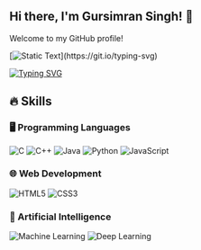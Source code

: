 ## Hi there, I'm Gursimran Singh! 👋

Welcome to my GitHub profile!


[![Static Text](https://readme-typing-svg.demolab.com?font=Orbitron&weight=600&size=20&duration=1&pause=999999&color=00FFFF&vCenter=true&width=280&lines=I'm+passionate+about+.+.+.)](https://git.io/typing-svg)

[![Typing SVG](https://readme-typing-svg.demolab.com?font=Orbitron&weight=600&size=20&pause=1000&vCenter=true&random=false&width=500&lines=Artificial+Intelligence;Machine+Learning;Deep+Learning;Data+Science;Data+Analytics&color=00FFFF)](https://git.io/typing-svg)



## 🔥 Skills  

### 🖥️ Programming Languages 

![C](https://img.shields.io/badge/C-%2300599C.svg?style=for-the-badge&logo=c&logoColor=white)  ![C++](https://img.shields.io/badge/C++-%2300599C.svg?style=for-the-badge&logo=c%2B%2B&logoColor=white)  ![Java](https://img.shields.io/badge/Java-%23E76F00.svg?style=for-the-badge&logo=java&logoColor=white)  ![Python](https://img.shields.io/badge/Python-%233776AB.svg?style=for-the-badge&logo=python&logoColor=white)  ![JavaScript](https://img.shields.io/badge/JavaScript-%23F7DF1E.svg?style=for-the-badge&logo=javascript&logoColor=black)  


### 🌐 Web Development  
![HTML5](https://img.shields.io/badge/HTML5-%23E34F26.svg?style=for-the-badge&logo=html5&logoColor=white)  ![CSS3](https://img.shields.io/badge/CSS3-%231572B6.svg?style=for-the-badge&logo=css3&logoColor=white)  

### 🤖 Artificial Intelligence  
![Machine Learning](https://img.shields.io/badge/Machine%20Learning-%2300BFFF.svg?style=for-the-badge)  ![Deep Learning](https://img.shields.io/badge/Deep%20Learning-%237C3AED.svg?style=for-the-badge)  




<!---
GursimranSingh02/GursimranSingh02 is a ✨ special ✨ repository because its `README.md` (this file) appears on your GitHub profile.
You can click the Preview link to take a look at your changes.
--->
